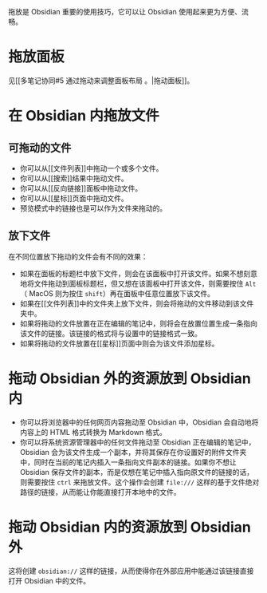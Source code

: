 拖放是 Obsidian 重要的使用技巧，它可以让 Obsidian 使用起来更为方便、流畅。

# 拖放面板

见[[多笔记协同#5 通过拖动来调整面板布局 。|拖动面板]]。

# 在 Obsidian 内拖放文件

## 可拖动的文件

- 你可以从[[文件列表]]中拖动一个或多个文件。
- 你可以从[[搜索]]结果中拖动文件。
- 你可以从[[反向链接]]面板中拖动文件。
- 你可以从[[星标]]页面中拖动文件。
- 预览模式中的链接也是可以作为文件来拖动的。

## 放下文件

在不同位置放下拖动的文件会有不同的效果：

- 如果在面板的标题栏中放下文件，则会在该面板中打开该文件。如果不想刻意地将文件拖动到面板标题栏，但又想在该面板中打开该文件，则需要按住 `Alt`（ MacOS 则为按住 `shift`）再在面板中任意位置放下该文件。
- 如果在[[文件列表]]中的文件夹上放下文件，则会将拖动的文件移动到该文件夹中。
- 如果将拖动的文件放置在正在编辑的笔记中，则将会在放置位置生成一条指向该文件的链接。该链接的格式将与设置中的链接格式一致。
- 如果将拖动的文件放置在[[星标]]页面中则会为该文件添加星标。

# 拖动 Obsidian 外的资源放到 Obsidian 内

- 你可以将浏览器中的任何网页内容拖动至 Obsidian 中，Obsidian 会自动地将内容上的 HTML 格式转换为 Markdown 格式。
- 你可以将系统资源管理器中的任何文件拖动至 Obsidian 正在编辑的笔记中，Obsidian 会为该文件生成一个副本，并将其保存在你设置好的附件文件夹中，同时在当前的笔记内插入一条指向文件副本的链接。如果你不想让 Obsidian 保存文件的副本，而是仅想在笔记中插入指向原文件的链接的话，则需要按住 `ctrl` 来拖放文件。这个操作会创建 `file:///` 这样的基于文件绝对路径的链接，从而能让你能直接打开本地中的文件。

# 拖动 Obsidian 内的资源放到 Obsidian 外

这将创建 `obsidian://` 这样的链接，从而使得你在外部应用中能通过该链接直接打开 Obsidian 中的文件。 

